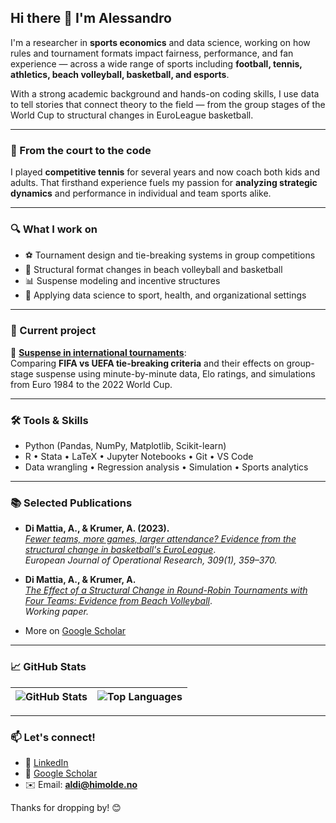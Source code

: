 ## Hi there 👋 I'm Alessandro

I'm a researcher in **sports economics** and data science, working on how rules and tournament formats impact fairness, performance, and fan experience — across a wide range of sports including **football, tennis, athletics, beach volleyball, basketball, and esports**.

With a strong academic background and hands-on coding skills, I use data to tell stories that connect theory to the field — from the group stages of the World Cup to structural changes in EuroLeague basketball.

---

### 🎾 From the court to the code

I played **competitive tennis** for several years and now coach both kids and adults. That firsthand experience fuels my passion for **analyzing strategic dynamics** and performance in individual and team sports alike.

---

### 🔍 What I work on

- ⚽️ Tournament design and tie-breaking systems in group competitions  
- 🏐 Structural format changes in beach volleyball and basketball  
- 📊 Suspense modeling and incentive structures  
- 🤖 Applying data science to sport, health, and organizational settings

---

### 🚀 Current project

🔗 [**Suspense in international tournaments**](https://github.com/AEGDDI/tiebreak_wc):  
Comparing **FIFA vs UEFA tie-breaking criteria** and their effects on group-stage suspense using minute-by-minute data, Elo ratings, and simulations from Euro 1984 to the 2022 World Cup.

---

### 🛠️ Tools & Skills

- Python (Pandas, NumPy, Matplotlib, Scikit-learn)
- R • Stata • LaTeX • Jupyter Notebooks • Git • VS Code
- Data wrangling • Regression analysis • Simulation • Sports analytics

---

### 📚 Selected Publications

- **Di Mattia, A., & Krumer, A. (2023).**  
  [*Fewer teams, more games, larger attendance? Evidence from the structural change in basketball's EuroLeague*](https://www.sciencedirect.com/science/article/pii/S0377221723001683).  
  *European Journal of Operational Research, 309(1), 359–370.*

- **Di Mattia, A., & Krumer, A.**  
  [*The Effect of a Structural Change in Round-Robin Tournaments with Four Teams: Evidence from Beach Volleyball*](https://www.researchgate.net/publication/365996717_The_Effect_of_a_Structural_Change_in_Round-Robin_Tournaments_with_Four_Teams_Evidence_from_Beach_Volleyball).  
  *Working paper.*

- More on [Google Scholar](https://scholar.google.com/citations?user=Y39bRxoAAAAJ&hl=en&oi=ao)

---

### 📈 GitHub Stats

| ![GitHub Stats](https://github-readme-stats.vercel.app/api?username=AEGDDI&show_icons=true&theme=tokyonight&hide_title=true) | ![Top Languages](https://github-readme-stats.vercel.app/api/top-langs/?username=AEGDDI&layout=compact&theme=tokyonight) |
|:--:|:--:|

---

### 📫 Let's connect!

- 💼 [LinkedIn](https://www.linkedin.com/in/alessandro-di-mattia/)
- 🧾 [Google Scholar](https://scholar.google.com/citations?user=Y39bRxoAAAAJ&hl=en&oi=ao)
- ✉️ Email: **aldi@himolde.no**

Thanks for dropping by! 😊
